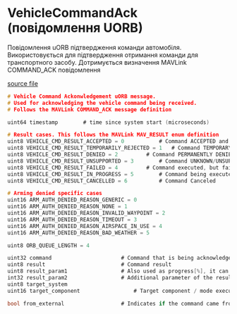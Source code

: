 # VehicleCommandAck (повідомлення UORB)

Повідомлення uORB підтвердження команди автомобіля.
Використовується для підтвердження отримання команди для транспортного засобу.
Дотримується визначення MAVLink COMMAND_ACK повідомлення

[source file](https://github.com/PX4/PX4-Autopilot/blob/main/msg/VehicleCommandAck.msg)

```c
# Vehicle Command Ackonwledgement uORB message.
# Used for acknowledging the vehicle command being received.
# Follows the MAVLink COMMAND_ACK message definition

uint64 timestamp		# time since system start (microseconds)

# Result cases. This follows the MAVLink MAV_RESULT enum definition
uint8 VEHICLE_CMD_RESULT_ACCEPTED = 0			# Command ACCEPTED and EXECUTED |
uint8 VEHICLE_CMD_RESULT_TEMPORARILY_REJECTED = 1	# Command TEMPORARY REJECTED/DENIED |
uint8 VEHICLE_CMD_RESULT_DENIED = 2			# Command PERMANENTLY DENIED |
uint8 VEHICLE_CMD_RESULT_UNSUPPORTED = 3		# Command UNKNOWN/UNSUPPORTED |
uint8 VEHICLE_CMD_RESULT_FAILED = 4			# Command executed, but failed |
uint8 VEHICLE_CMD_RESULT_IN_PROGRESS = 5		# Command being executed |
uint8 VEHICLE_CMD_RESULT_CANCELLED = 6			# Command Canceled

# Arming denied specific cases
uint16 ARM_AUTH_DENIED_REASON_GENERIC = 0
uint16 ARM_AUTH_DENIED_REASON_NONE = 1
uint16 ARM_AUTH_DENIED_REASON_INVALID_WAYPOINT = 2
uint16 ARM_AUTH_DENIED_REASON_TIMEOUT = 3
uint16 ARM_AUTH_DENIED_REASON_AIRSPACE_IN_USE = 4
uint16 ARM_AUTH_DENIED_REASON_BAD_WEATHER = 5

uint8 ORB_QUEUE_LENGTH = 4

uint32 command						# Command that is being acknowledged
uint8 result						# Command result
uint8 result_param1					# Also used as progress[%], it can be set with the reason why the command was denied, or the progress percentage when result is MAV_RESULT_IN_PROGRESS
int32 result_param2					# Additional parameter of the result, example: which parameter of MAV_CMD_NAV_WAYPOINT caused it to be denied.
uint8 target_system
uint16 target_component 				# Target component / mode executor

bool from_external					# Indicates if the command came from an external source

```
